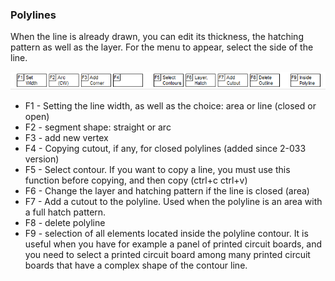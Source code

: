 ### Polylines

When the line is already drawn, you can edit its thickness, the hatching pattern as well as the layer. For the menu to appear, select the side of the line.

![](pictures/menu_edit_bo.png)

* F1 - Setting the line width, as well as the choice: area or line (closed or open)
* F2 - segment shape: straight or arc
* F3 - add new vertex
* F4 - Copying cutout, if any, for closed polylines (added since 2-033 version)
* F5 - Select contour. If you want to copy a line, you must use this function before copying, and then copy (ctrl+c ctrl+v)
* F6 - Change the layer and hatching pattern if the line is closed (area)
* F7 - Add a cutout to the polyline. Used when the polyline is an area with a full hatch pattern.
* F8 - delete polyline
* F9 - selection of all elements located inside the polyline contour. It is useful when you have for example a panel of printed circuit boards, and you need to select a printed circuit board among many printed circuit boards that have a complex shape of the contour line.
